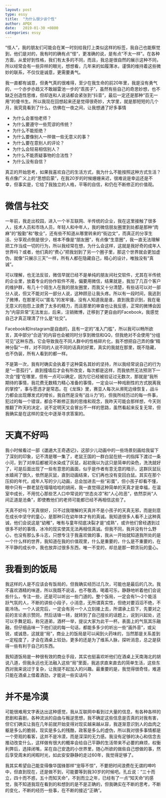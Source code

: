 ```yaml
---
layout: post
type: essy
title:  "为什么很少谈个性"
author: APQX
date:   2019-01-30 +0800
categories: essy
---
```


“怪人”，我的朋友们可能会在某一时刻给我打上类似这样的标签，我自己也能察觉到，他们是对的，我有时的确有点”怪“，更准确的说，是有点“不太一样”。在各种方面，从爱好到性格，我们有太多的不同，而且，我总是很自然的展示这种不同，所以经常会有一些异样的眼光，想想看，几年来的如履薄冰，谨慎的维持着这些微妙的联系，不仅仅是诚意，更需要勇气。

我一直都有诚意，但勇气真的很难得，至少在我生命的前20年里，我是没有勇气的，一个亦步亦趋又不敢越雷池一步的“乖孩子”，虽然有些自己的奇思妙想，也不缺乏创造性思维，但却连和人说话都会紧张到“抖音”，最后一定还是那种“百无一用”的傻书生。所以我现在回想起来还是觉得很奇妙，大学里，就是那短短的几个月，我究竟看到了什么，仿佛在一夜之间，让我想通了好多事情

* 为什么会害怕老师？
* 为什么要遵守一些荒谬的传统？
* 为什么不能拒绝？
* 为什么要像别人一样做一些无意义的事？
* 为什么要在意别人的评论？
* 为什么会轻易相信别人？
* 为什么不能质疑事物的合法性？
* 为什么没有自信？

真正的开始思考，如果我喜欢自己的生活方式，我为什么不能按照这种方式生活？有点像广义上的“思想启蒙”，在我20岁的时候姗姗来迟，很难说是幸运还是不幸，但事实是，它给了我独立的人格，平等的自信，和仍在不断修正的价值观。

# 微信与社交

一年前，我走出校园，进入一个半互联网、半传统的企业，我在这里接触了很多人，技术人员和市场人员，年轻人和中年人，我的微信朋友圈里到处都是那种“肉麻”的“殷勤”和“敬业”，还有些不知道从哪里转来的“街边文”，而真正的分享生活、分享观点倒是很少，根本不像是“朋友圈”，有点像“生意圈”，我一直无法理解把工作当成一切的行为，所以我经常在想，为什么会这样，这就是我好奇的成年人世界吗？或者，他们真的“费心”把我划到了另一个圈子里，那这个世界就会更加虚伪，就像“只展示三天”一样，所有人都在隐藏自己，精心的设计，唯独没有“真诚”。

可以理解，也无法反驳，微信早就已经不是单纯的朋友间社交软件，尤其在半传统的企业里，放着专业的协作软件不用，偏要用微信，结果就是，我加了几百个客户的维护群，有几十个陌生人在我的朋友圈里，而我又十分清楚，有些话可以对一部分人说，但又不能对另一部分人说，这种顾忌让我头疼。所以有一段时间，我逃到了微博，在那里可以“匿名”的发牢骚，没有人知道我是谁，直到我意识到，我在毫无意义的抱怨上浪费了太多的精力，而且那里的审查也让我反感，正常的微博会因为“内容异常”无法发出，后来，注销微博，迁移到了更自由的Facebook，我感觉自己才真正理清了什么是“社交”。

Facebook和Instagram是自由的，且有一定的“准入门槛”，所以我可以畅所欲言，其中部分“合适”的内容也会被同时分享到微信和QQ，但我绝对不会使用“分组可见”这种东西，它会导致我在不同人群中的性格碎片化，我不想把自己弄的像“精神分裂”一样，对不同的人说不同的话真的好累，真实的我就在那里，既不隐藏，也不伪装，所有人看到的都一样。

不是第一次，我有时确实会执着于这种莫名其妙的坚持，所以我经常说自己的行为是“一意孤行”，直到撞墙后才会有所改变，每次都是这样，而我依然无法预测下一次会“撞”在哪里，但有一点可以确定，因为它已经被验证过无数次，那就是“我所期待的事情，我花费无数精力精心准备的事情，一定会以一种戏剧性的方式脱离我的掌控”，事与愿违才是常态。在《龙珠》里，赛亚人每次从濒死边缘恢复，战斗力都会出现爆发式的增长，我自然是没有“战斗力”的，但我所经历过的每一件事，犯过的每一个错误，都会不断修正我的思维和观念，我昨天可能会那样想，今天则推翻了昨天的决定，说不定明天又会冒出不一样的思路，虽然看起来反复无常，但我确实是在这样的变化中逐渐寻求答案的。

# 天真不好吗

我小时候看过一部《邋遢大王奇遇记》，这部少儿动画中的一些场景刻画给我留下了深刻的印象，记不清是哪一集了，老鼠王国的一群白鼠在统一的指挥下渡过一条小河，到了对岸后都被河水染成了灰鼠，起初我以为这只是简单的染色，洗洗就好了，可是后面出现了一些有意思的画面，似乎是作者有意无意的暗示，这群灰鼠玩水嬉闹了很久，依然是灰鼠，直到动画结束，它们再也没有变回白鼠。其实在那个压抑的年代，成年人写的少儿动画，总会加进去一些“彩蛋”，但小孩子却看不懂，眼中只有一群老鼠在嘻嘻哈哈的胡闹，我一直觉得这种简单的天真才是幸福，在温室中成长，不用忧心那些艺人口中常说的“世态炎凉”和“人心险恶”，依然崇尚“人间正道是沧桑”，即使教他们的老师可能都已经不再相信这些了。

天真不好吗？天真很好，只不过我理解的天真并不是小孩子的天真无邪，而是刻意在成长中坚守的童心，是那种只在幼年体才有的真诚。我知道很多人看不上这种真诚，他们会说这是“幼稚”，唯有与童年彻底决裂才是“成熟”，或许他们曾经遇到过很多不好的事情，冰冷的现实使其无法再相信真诚。但我不同，我并没有什么野心，也没有那么多斗志，只想专注于我喜欢做的事，我从一开始就知道我所处的是一个什么样的世界，我知道在我的价值观里，什么是重要的，什么是不重要的，在不平静的成长中，我也放弃过很多东西，唯一不变的，却总是那一颗贪玩的童心。

# 我看到的饭局

我这样的人是不应该会有饭局的，但我确实经历过几次，可能也是最后的几次。我不喜欢酒精的味道，所以我既不说话，也不敬酒，喝着可乐，静静地听着他们会说些什么，专注一些，还是可以听出一些门道的。整个饭局，一定会有1～2个能活跃气氛的人，不断的讲些小段子，小消息，无所谓真实性，但绝对要滔滔不绝，不能冷场。一个人说完后，一定会有另一个人立刻接上去，所谓承上启下，先要对之前的言论表示赞同，然后话锋一转，就转到了自己擅长的话题上，说到兴起处，还可以手舞足蹈，称兄道弟，酒杯一举，提议大家为此干一杯。表面上的气氛其乐融融，但仔细品味一下他们说的每一句话，都能多多少的听出一些“画外音”，或尖锐，或诚恳，这就是“局”，商业上的饭局是可以闻到火药味的，当然那是关系差到一定程度了，才会在酒桌上较劲，更多的还是为了维系人脉，探听消息，总之是获得一些有利于自己的东西。

我知道饭局是一种很有效的商业手段，其实也挺喜欢听他们在酒桌上天南海北的胡说八道，但我永远也无法融入这些“局”里面，我追求直来直去的简单生活，这些东西对我来说过于复杂，让我提不起加入的兴趣。最重要的是，我觉得很奇怪，难道只能在酒桌上借着酒劲，才能说一些实话吗？

# 并不是冷漠

可能很难用文字表达出这种感觉，我从互联网中看到过大量的信息，有各种各样的悲剧和喜剧，各种流派的自由与叛逆思想，我不确定这些信息是否真的对我有害，但它们确实让我在几年前就开始变得对现实越来越从容，我逐渐意识到人的血肉之躯是多么的脆弱，现实是多么的残酷，政客是多么的虚伪，所以我对很多事情都是一个旁观的看客，这并不是冷漠，而是深深的无力感。我没有足够的决心和信念去推动改变什么，这样做有很大的概率会给自己平静的生活带来不必要的麻烦，权衡利弊后，选择闭嘴，呆在自己安逸的小世界里，随心所欲的做些自己想做的事，然后享受周末的闲暇时光，如此安安静静的走过60年，我觉得足够了。

我其实希望自己能变得像华国锋那样“宠辱不惊”，不要把时间浪费在无谓的呻吟中，但直到现在，还是做不到，可能要等到我30岁的时候吧。孔丘说：“三十而立，四十而不惑，五十而知天命”，不到而立之年，已经有了一点“知天命”的感觉，我不知道我现在看到的和想到的是不是正确的，但我确实在不断的思考，不断的变化，不断的经历一些事，在不断的接近“正确”。